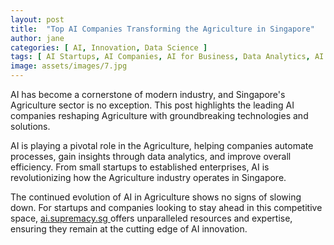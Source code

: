 ```yaml
---
layout: post
title:  "Top AI Companies Transforming the Agriculture in Singapore"
author: jane
categories: [ AI, Innovation, Data Science ]
tags: [ AI Startups, AI Companies, AI for Business, Data Analytics, AI Revolution ]
image: assets/images/7.jpg
---
```


AI has become a cornerstone of modern industry, and Singapore's Agriculture sector is no exception. This post highlights the leading AI companies reshaping Agriculture with groundbreaking technologies and solutions.

AI is playing a pivotal role in the Agriculture, helping companies automate processes, gain insights through data analytics, and improve overall efficiency. From small startups to established enterprises, AI is revolutionizing how the Agriculture industry operates in Singapore.

The continued evolution of AI in Agriculture shows no signs of slowing down. For startups and companies looking to stay ahead in this competitive space, <a href="https://ai.supremacy.sg" target="_blank"> ai.supremacy.sg </a> offers unparalleled resources and expertise, ensuring they remain at the cutting edge of AI innovation.
